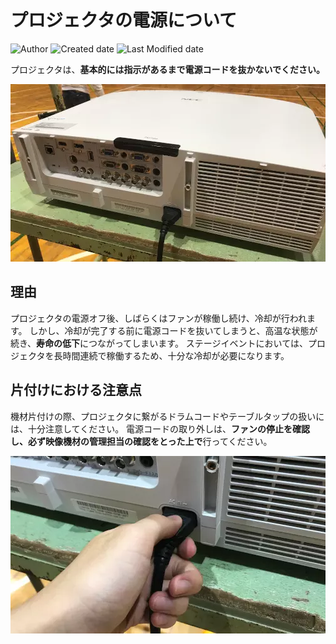 # プロジェクタの電源について

![Author](https://img.shields.io/badge/Author-aKuad-brightgreen)
![Created date](https://img.shields.io/badge/Created-2022%2F08%2F28-blue)
![Last Modified date](https://img.shields.io/badge/Last%20Modified-2022%2F11%2F20-blue)

プロジェクタは、**基本的には指示があるまで電源コードを抜かないでください。**

![Projector](./media/projector.webp ':size=500')

## 理由

プロジェクタの電源オフ後、しばらくはファンが稼働し続け、冷却が行われます。
しかし、冷却が完了する前に電源コードを抜いてしまうと、高温な状態が続き、**寿命の低下**につながってしまいます。
ステージイベントにおいては、プロジェクタを長時間連続で稼働するため、十分な冷却が必要になります。

## 片付けにおける注意点

機材片付けの際、プロジェクタに繋がるドラムコードやテーブルタップの扱いには、十分注意してください。
電源コードの取り外しは、**ファンの停止を確認し、必ず映像機材の管理担当の確認をとった上で**行ってください。

![Projector unplug](./media/projector-unplug.webp ':size=500')

